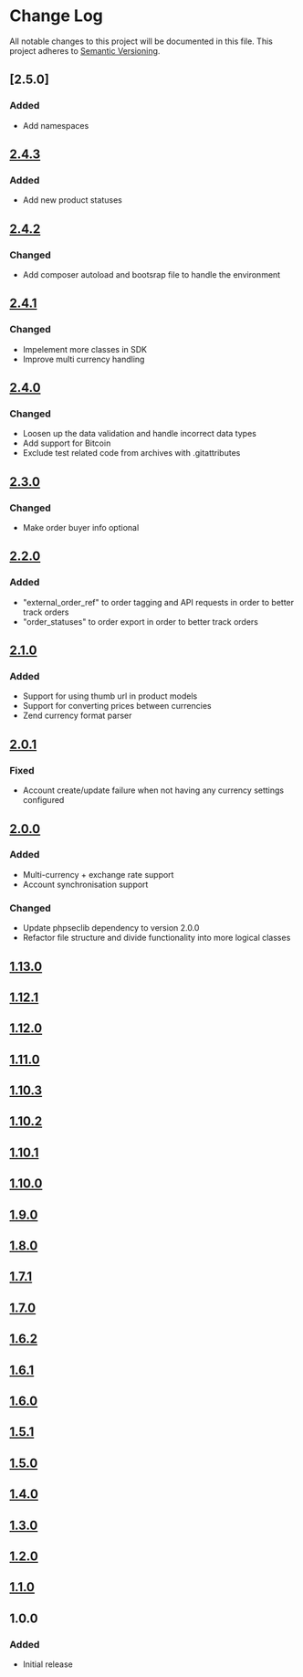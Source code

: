 # Change Log
All notable changes to this project will be documented in this file.
This project adheres to [Semantic Versioning](http://semver.org/).

## [2.5.0]
### Added
- Add namespaces

## [2.4.3]
### Added
- Add new product statuses

## [2.4.2]
### Changed
- Add composer autoload and bootsrap file to handle the environment

## [2.4.1]
### Changed
- Impelement more classes in SDK
- Improve multi currency handling

## [2.4.0]
### Changed
- Loosen up the data validation and handle incorrect data types
- Add support for Bitcoin
- Exclude test related code from archives with .gitattributes

## [2.3.0]
### Changed
- Make order buyer info optional

## [2.2.0]
### Added
- "external_order_ref" to order tagging and API requests in order to better track orders
- "order_statuses" to order export in order to better track orders

## [2.1.0]
### Added
- Support for using thumb url in product models
- Support for converting prices between currencies
- Zend currency format parser

## [2.0.1]
### Fixed
- Account create/update failure when not having any currency settings configured

## [2.0.0]
### Added
- Multi-currency + exchange rate support
- Account synchronisation support

### Changed
- Update phpseclib dependency to version 2.0.0
- Refactor file structure and divide functionality into more logical classes

## [1.13.0]
## [1.12.1]
## [1.12.0]
## [1.11.0]
## [1.10.3]
## [1.10.2]
## [1.10.1]
## [1.10.0]
## [1.9.0]
## [1.8.0]
## [1.7.1]
## [1.7.0]
## [1.6.2]
## [1.6.1]
## [1.6.0]
## [1.5.1]
## [1.5.0]
## [1.4.0]
## [1.3.0]
## [1.2.0]
## [1.1.0]

## 1.0.0
### Added
- Initial release

[unreleased]: https://github.com/nosto/php-sdk/compare/2.4.3...develop
[2.4.3]: https://github.com/nosto/php-sdk/compare/2.4.2...2.4.3
[2.4.2]: https://github.com/nosto/php-sdk/compare/2.4.1...2.4.2
[2.4.1]: https://github.com/nosto/php-sdk/compare/2.4.0...2.4.1
[2.4.0]: https://github.com/nosto/php-sdk/compare/2.3.0...2.4.0
[2.3.0]: https://github.com/nosto/php-sdk/compare/2.2.0...2.3.0
[2.2.0]: https://github.com/nosto/php-sdk/compare/2.1.0...2.2.0
[2.1.0]: https://github.com/nosto/php-sdk/compare/2.0.1...2.1.0
[2.0.1]: https://github.com/nosto/php-sdk/compare/2.0.0...2.0.1
[2.0.0]: https://github.com/nosto/php-sdk/compare/1.13.0...2.0.0
[1.13.0]: https://github.com/nosto/php-sdk/compare/1.12.1...1.13.0
[1.12.1]: https://github.com/nosto/php-sdk/compare/1.12.0...1.12.1
[1.12.0]: https://github.com/nosto/php-sdk/compare/1.11.0...1.12.0
[1.11.0]: https://github.com/nosto/php-sdk/compare/1.10.3...1.11.0
[1.10.3]: https://github.com/nosto/php-sdk/compare/1.10.2...1.10.3
[1.10.2]: https://github.com/nosto/php-sdk/compare/1.10.1...1.10.2
[1.10.1]: https://github.com/nosto/php-sdk/compare/1.10.0...1.10.1
[1.10.0]: https://github.com/nosto/php-sdk/compare/1.9.0...1.10.0
[1.9.0]: https://github.com/nosto/php-sdk/compare/1.8.0...1.9.0
[1.8.0]: https://github.com/nosto/php-sdk/compare/1.7.1...1.8.0
[1.7.1]: https://github.com/nosto/php-sdk/compare/1.7.0...1.7.1
[1.7.0]: https://github.com/nosto/php-sdk/compare/1.6.2...1.7.0
[1.6.2]: https://github.com/nosto/php-sdk/compare/1.6.1...1.6.2
[1.6.1]: https://github.com/nosto/php-sdk/compare/1.6.0...1.6.1
[1.6.0]: https://github.com/nosto/php-sdk/compare/1.5.1...1.6.0
[1.5.1]: https://github.com/nosto/php-sdk/compare/1.5.0...1.5.1
[1.5.0]: https://github.com/nosto/php-sdk/compare/1.4.0...1.5.0
[1.4.0]: https://github.com/nosto/php-sdk/compare/1.3.0...1.4.0
[1.3.0]: https://github.com/nosto/php-sdk/compare/1.2.0...1.3.0
[1.2.0]: https://github.com/nosto/php-sdk/compare/1.1.0...1.2.0
[1.1.0]: https://github.com/nosto/php-sdk/compare/1.0.0...1.1.0
